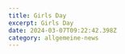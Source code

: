 ```yaml
---
title: Girls Day
excerpt: Girls Day
date: 2024-03-07T09:22:42.398Z
category: allgemeine-news
---
```

